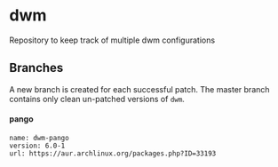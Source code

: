 # dwm
Repository to keep track of multiple dwm configurations

## Branches
A new branch is created for each successful patch. The master branch contains only clean un-patched versions of `dwm`.

#### pango
    name: dwm-pango
    version: 6.0-1
    url: https://aur.archlinux.org/packages.php?ID=33193
